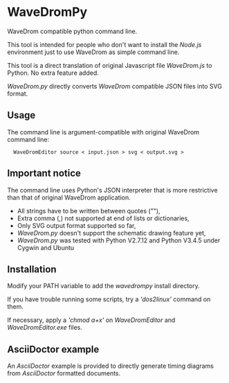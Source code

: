 # WaveDromPy
WaveDrom compatible python command line.

This tool is intended for people who don't want to install the _Node.js_ environment just to use WaveDrom as simple command line.

This tool is a direct translation of original Javascript file _WaveDrom.js_ to Python. No extra feature added.

_WaveDrom.py_ directly converts _WaveDrom_ compatible JSON files into SVG format.

## Usage
The command line is argument-compatible with original WaveDrom command line:

```
  WaveDromEditor source < input.json > svg < output.svg >
```

## Important notice

The command line uses Python's JSON interpreter that is more restrictive than that of original WaveDrom application.

 * All strings have to be written between quotes (""),
 * Extra comma (,) not supported at end of lists or dictionaries,
 * Only SVG output format supported so far,
 * _WaveDrom.py_ doesn't support the schematic drawing feature yet,
 * _WaveDrom.py_ was tested with Python V2.7.12 and Python V3.4.5 under Cygwin and Ubuntu

## Installation

Modify your PATH variable to add the _wavedrompy_ install directory.

If you have trouble running some scripts, try a _'dos2linux'_ command on them.

If necessary, apply a _'chmod a+x'_ on _WaveDromEditor_ and _WaveDromEditor.exe_ files.

## AsciiDoctor example
An _AsciiDoctor_ example is provided to directly generate timing diagrams from _AsciiDoctor_ formatted documents.

